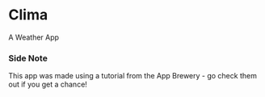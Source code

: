 # Clima
A Weather App 

### Side Note
This app was made using a tutorial from the App Brewery - go check them out if you get a chance!
